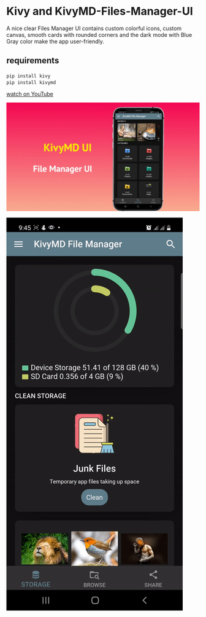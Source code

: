 # Kivy and KivyMD-Files-Manager-UI

A nice clear Files Manager UI contains custom colorful icons, custom canvas, smooth cards with rounded corners and the dark mode with Blue Gray color make the app user-friendly.


## requirements

`pip install kivy`  
`pip install kivymd`  
  
  
  
[watch on YouTube ](https://youtu.be/PHoLyrxL_bU)


![Screenshot](AppScreenshot.jpg)

 
  
   
    

![Alt Text](app-gif.gif)
